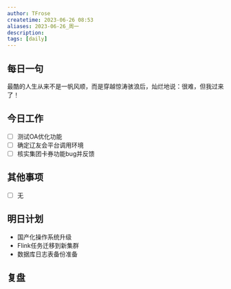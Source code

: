 ```yaml
---
author: TFrose
createtime: 2023-06-26 08:53
aliases: 2023-06-26_周一
description:
tags: [daily]
---
```


## 每日一句
最酷的人生从来不是一帆风顺，而是穿越惊涛骇浪后，灿烂地说：很难，但我过来了！

## 今日工作
- [ ] 测试OA优化功能
- [ ] 确定辽友会平台调用环境
- [ ] 核实集团卡券功能bug并反馈

## 其他事项
- [ ] 无

## 明日计划
- 国产化操作系统升级
- Flink任务迁移到新集群
- 数据库日志表备份准备

## 复盘

